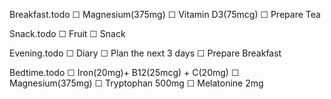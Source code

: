 Breakfast.todo
  ☐ Magnesium(375mg)
  ☐ Vitamin D3(75mcg)
  ☐ Prepare Tea

Snack.todo
  ☐ Fruit
  ☐ Snack

Evening.todo
  ☐ Diary
  ☐ Plan the next 3 days
  ☐ Prepare Breakfast

Bedtime.todo
  ☐ Iron(20mg)+ B12(25mcg) + C(20mg)
  ☐ Magnesium(375mg)
  ☐ Tryptophan 500mg
  ☐ Melatonine 2mg

